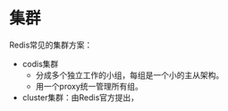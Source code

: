# 集群

Redis常见的集群方案：
- codis集群
  - 分成多个独立工作的小组，每组是一个小的主从架构。
  - 用一个proxy统一管理所有组。
- cluster集群：由Redis官方提出，